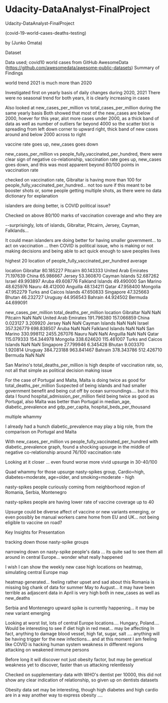# Udacity-DataAnalyst-FinalProject
Udacity-DataAnalyst-FinalProject

(covid-19-world-cases-deaths-testing)

by (Junko Omata)

Dataset

Data used; covid10 world cases from GitHub AwesomeData (https://github.com/awesomedata/awesome-public-datasets)
Summary of Findings

world trend 2021 is much more than 2020

Investigated first on yearly basis of daily changes during 2020, 2021 There were no seasonal trend for both years, it is clearly increasing in cases

Also looked at new_cases_per_million vs total_cases_per_million during the same yearly basis Both showed that most of the new_cases are below 2000, hoever for this year, alot more cases under 2000, as a thick band of data as well as number of outliers far beyond 4000 so the scatter blot is spreading from left down corner to upward right, thick band of new cases around and below 2000 across to right

vaccine rate goes up, new_cases goes down

new_cases_per_million vs people_fully_vaccinated_per_hundred, there were clear sign of negative co-relationship, vaccination rate goes up, new_cases goes down, and this was most apparent beyond 80/100 points in vaccination rate

checked on vaccination rate, Gibraltar is having more than 100 for people_fully_vaccinated_per_hundred... not too sure if this meant to be booster shots or, some people getting multiple shots, as there were no data dictionary for explanation

islanders are doing better, is COVID political issue?

Checked on above 80/100 marks of vaccination coverage and who they are

--surprisingly, lots of islands, Gibraltar, Pitcairn, Jersey, Cayman, Falklands...

It could mean islanders are doing better for having smaller government... to act on vaccination ... then COVID is political issue, who is making or not making decisions and being able to act quick enough to save peoples lives

highest 20 location of people_fully_vaccinated_per_hundred average

location
Gibraltar 80.185227
Pitcairn 80.143333
United Arab Emirates 71.197639
China 65.986667
Jersey 53.360870
Cayman Islands 52.687262
Israel 49.993897
Aruba 49.608776
Falkland Islands 49.490000
San Marino 48.625976
Nauru 48.412000
Anguilla 48.134211
Qatar 47.958400
Mongolia 47.952279
Turks and Caicos Islands 47.650833
Singapore 47.325663
Bhutan 46.232727
Uruguay 44.956543
Bahrain 44.924502
Bermuda 44.699091

new_cases_per_million total_deaths_per_million
location
Gibraltar NaN NaN
Pitcairn NaN NaN
United Arab Emirates 191.796380 157.066859
China 0.023127 3.209920
Jersey NaN NaN
Cayman Islands NaN NaN
Israel 357.326779 698.838507
Aruba NaN NaN
Falkland Islands NaN NaN
San Marino 330.998112 2455.267076
Nauru NaN NaN
Anguilla NaN NaN
Qatar 115.079333 154.344978
Mongolia 338.624620 115.461007
Turks and Caicos Islands NaN NaN
Singapore 27.799946 6.345428
Bhutan 9.003370 1.920814
Uruguay 384.723188 963.841467
Bahrain 378.343786 512.426710
Bermuda NaN NaN

San Marino's total_deaths_per_million is high despite of vaccination rate, so, not all that simple as political decision making issue

For the case of Portugal and Malta, Malta is doing twice as good for total_deaths_per_million Suspected of being islands and had smaller government benefit and being cut off by ocean surroundings.... but in this data I found hospital_admission_per_million field being twice as good as Portugal, also Malta was better than Portugal in median_age, diabetic_prevalence and gdp_per_capita, hospital_beds_per_thousand

multiple whammy

I already had a hunch diabetic_prevalence may play a big role, from the comparison on Portugal and Malta

With new_cases_per_million vs people_fully_vaccinated_per_hundred with diabetic_prevalence graph, found a shocking upsurge in the middle of negative co-relationship around 76/100 vaccination rate

Looking at it closer ... even found worse more vivid upsurge in 30-40/100

Quad whammy for those upsurge nasty-spikes group, Cardio=high, diabetes=moderate, age=older, and smoking=moderate - high

nasty-spikes people curiously coming from neighborhood region of Romania, Serbia, Montenegro

nasty-spikes people are having lower rate of vaccine coverage up to 40

Upsurge could be diverse affect of vaccine or new variants emerging, or even possibly be manual workers came home from EU and UK... not being eligible to vaccine on road?

Key Insights for Presentation

tracking down those nasty-spike groups

narrowing down on nasty-spike people's data ... its quite sad to see them all around in central Europe... wonder what really happened

I wish I can show the weekly new case high locations on heatmap, simulating central Europe map

heatmap generated... feeling rather upset and sad about this Romania is missing big chank of data for summer May to August... it may have been terrible as adjascent data in April is very high both in new_cases as well as new_deaths

Serbia and Montenegro upward spike is currently happening... it may be new variant emerging

Looking at worst list, lots of central Europe locations.... Hungary, Poland.... Would be interesting to see if diet high in red meat... may be affecting In fact, anything to damage blood vessel, high fat, sugar, salt .... anything will be having trigger for the new infections... and at this moment I am feeling like COVID is hacking human system weakness in different regions attacking on weakened immune persons

Before long it will discover not just obesity factor, but may be genetical weakness yet to discover, faster than us attacking relentlessly

Checked on supplementary data with WHO's dentist per 10000, this did not show any clear indication of relationship, so given up on dentists datasets

Obesity data set may be interesting, though high diabetes and high cardio are in a way another way to express obesity ....
